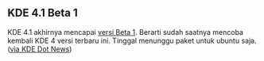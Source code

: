 ## KDE 4.1 Beta 1

KDE 4.1 akhirnya mencapai [versi Beta 1](http://www.kde.org/announcements/announce-4.1-beta1.php). Berarti sudah saatnya mencoba kembali KDE 4 versi terbaru ini. Tinggal menunggu paket untuk ubuntu saja. ([via KDE Dot News](http://dot.kde.org/1211898836/))

<!-- {"time": "2008-05-28 16:49:34", "title": "KDE 4.1 Beta 1"} -->
